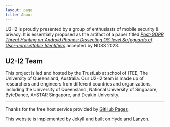 ```yaml
---
layout: page
title: About
---
```


U2-I2 is proudly presented by a group of enthusiasts of mobile security & privacy.
It is essentially proposed as the artifact of a paper titled [*Post-GDPR Threat Hunting on Android Phones: Dissecting OS-level Safeguards of User-unresettable Identifiers*](https://) accepted by NDSS 2023.

## U2-I2 Team

This project is led and hosted by the TrustLab at school of ITEE, The University of Queensland, Australia. 
Our U2-I2 team is made up of researchers and engineers from different countries and organizations, including the University of Queensland, National University of Singpaore, ByteDance, A*STAR Singapore, and Deakin University.

----
<p class="message">
Thanks for the free host service provided by <a href="https://pages.github.com">GitHub Pages</a>.

This website is implemented by <a href="http://jekyllrb.com">Jekyll</a> and built on <a href="http://hyde.getpoole.com">Hyde</a> and <a href="http://lanyon.getpoole.com">Lanyon</a>.

</p>